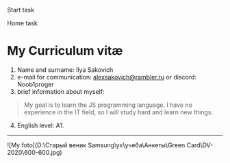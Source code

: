 Start task

Home task

# My Curriculum vitæ #
1.  Name and surname: Ilya Sakovich
2.  e-mail for communication: alexsakovich@rambler.ru or discord: Noob1proger
3.  brief information about myself: 
  > My goal is to learn the JS programming language. I have no experience in the IT field, so I will study hard and learn new things.
4. English level: A1.
***
![My foto](D:\Старый веник Samsung\yx\учеба\Анкеты\Green Card\DV-2020\600-600.jpg)
